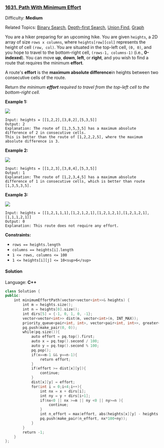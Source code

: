 ### [1631\. Path With Minimum Effort](https://leetcode.com/problems/path-with-minimum-effort/)

Difficulty: **Medium**

Related Topics: [Binary Search](https://leetcode.com/tag/binary-search/), [Depth-first Search](https://leetcode.com/tag/depth-first-search/), [Union Find](https://leetcode.com/tag/union-find/), [Graph](https://leetcode.com/tag/graph/)

You are a hiker preparing for an upcoming hike. You are given `heights`, a 2D array of size `rows x columns`, where `heights[row][col]` represents the height of cell `(row, col)`. You are situated in the top-left cell, `(0, 0)`, and you hope to travel to the bottom-right cell, `(rows-1, columns-1)` (i.e., **0-indexed**). You can move **up**, **down**, **left**, or **right**, and you wish to find a route that requires the minimum **effort**.

A route's **effort** is the **maximum absolute difference**in heights between two consecutive cells of the route.

Return _the minimum **effort** required to travel from the top-left cell to the bottom-right cell._

**Example 1:**

![](https://assets.leetcode.com/uploads/2020/10/04/ex1.png)

```
Input: heights = [[1,2,2],[3,8,2],[5,3,5]]
Output: 2
Explanation: The route of [1,3,5,3,5] has a maximum absolute difference of 2 in consecutive cells.
This is better than the route of [1,2,2,2,5], where the maximum absolute difference is 3.
```

**Example 2:**

![](https://assets.leetcode.com/uploads/2020/10/04/ex2.png)

```
Input: heights = [[1,2,3],[3,8,4],[5,3,5]]
Output: 1
Explanation: The route of [1,2,3,4,5] has a maximum absolute difference of 1 in consecutive cells, which is better than route [1,3,5,3,5].
```

**Example 3:**

![](https://assets.leetcode.com/uploads/2020/10/04/ex3.png)

```
Input: heights = [[1,2,1,1,1],[1,2,1,2,1],[1,2,1,2,1],[1,2,1,2,1],[1,1,1,2,1]]
Output: 0
Explanation: This route does not require any effort.
```

**Constraints:**

- `rows == heights.length`
- `columns == heights[i].length`
- `1 <= rows, columns <= 100`
- `1 <= heights[i][j] <= 10<sup>6</sup>`

#### Solution

Language: **C++**

```c++
class Solution {
public:
    int minimumEffortPath(vector<vector<int>>& heights) {
        int m = heights.size();
        int n = heights[0].size();
        int dirs[5] = {-1, 0, 1, 0, -1};
        vector<vector<int>> dist(m, vector<int>(n, INT_MAX));
        priority_queue<pair<int, int>, vector<pair<int, int>>, greater<pair<int, int>>> pq;
        pq.push(make_pair(0, 0));
        while(pq.size()){
            auto effort = pq.top().first;
            auto x = pq.top().second / 100;
            auto y = pq.top().second % 100;
            pq.pop();
            if(x==m-1 && y==n-1){
                return effort;
            }
            if(effort >= dist[x][y]){
                continue;
            }
            dist[x][y] = effort;
            for(int i = 0;i<4;i++){
                int nx = x + dirs[i];
                int ny = y + dirs[i+1];
                if(nx<0 || nx >=m || ny <0 || ny>=n ){
                    continue;
                }
                int n_effort = max(effort, abs(heights[x][y] - heights[nx][ny]));
                pq.push(make_pair(n_effort, nx*100+ny));
            }
        }
        return -1;
    }
};
```
